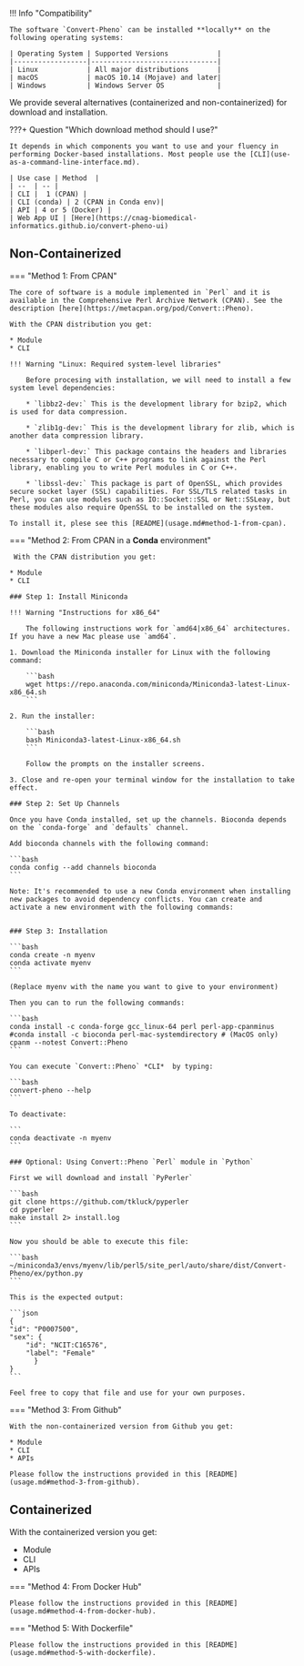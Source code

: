 !!! Info "Compatibility"

    The software `Convert-Pheno` can be installed **locally** on the following operating systems:

    | Operating System | Supported Versions            |
    |------------------|-------------------------------|
    | Linux            | All major distributions       |
    | macOS            | macOS 10.14 (Mojave) and later|
    | Windows          | Windows Server OS             |


We provide several alternatives (containerized and non-containerized) for download and installation.

???+ Question "Which download method should I use?"
 
    It depends in which components you want to use and your fluency in performing Docker-based installations. Most people use the [CLI](use-as-a-command-line-interface.md).

    | Use case | Method  |
    | --  | -- |
    | CLI |  1 (CPAN) |
    | CLI (conda) | 2 (CPAN in Conda env)|
    | API | 4 or 5 (Docker) |
    | Web App UI | [Here](https://cnag-biomedical-informatics.github.io/convert-pheno-ui)

## Non-Containerized

=== "Method 1: From CPAN"

    The core of software is a module implemented in `Perl` and it is available in the Comprehensive Perl Archive Network (CPAN). See the description [here](https://metacpan.org/pod/Convert::Pheno).

    With the CPAN distribution you get:

    * Module
    * CLI

    !!! Warning "Linux: Required system-level libraries"

        Before procesing with installation, we will need to install a few system level dependencies:

        * `libbz2-dev:` This is the development library for bzip2, which is used for data compression.

        * `zlib1g-dev:` This is the development library for zlib, which is another data compression library.

        * `libperl-dev:` This package contains the headers and libraries necessary to compile C or C++ programs to link against the Perl library, enabling you to write Perl modules in C or C++.

        * `libssl-dev:` This package is part of OpenSSL, which provides secure socket layer (SSL) capabilities. For SSL/TLS related tasks in Perl, you can use modules such as IO::Socket::SSL or Net::SSLeay, but these modules also require OpenSSL to be installed on the system.

    To install it, plese see this [README](usage.md#method-1-from-cpan).

=== "Method 2: From CPAN in a **Conda** environment"

     With the CPAN distribution you get:

    * Module
    * CLI

    ### Step 1: Install Miniconda

    !!! Warning "Instructions for x86_64"

        The following instructions work for `amd64|x86_64` architectures. If you have a new Mac please use `amd64`.
    
    1. Download the Miniconda installer for Linux with the following command:
    
        ```bash
        wget https://repo.anaconda.com/miniconda/Miniconda3-latest-Linux-x86_64.sh
        ```
    
    2. Run the installer:
    
        ```bash
        bash Miniconda3-latest-Linux-x86_64.sh
        ```
    
        Follow the prompts on the installer screens.
    
    3. Close and re-open your terminal window for the installation to take effect.
    
    ### Step 2: Set Up Channels
    
    Once you have Conda installed, set up the channels. Bioconda depends on the `conda-forge` and `defaults` channel.
    
    Add bioconda channels with the following command:
    
    ```bash
    conda config --add channels bioconda
    ```

    Note: It's recommended to use a new Conda environment when installing new packages to avoid dependency conflicts. You can create and activate a new environment with the following commands:


    ### Step 3: Installation

    ```bash
    conda create -n myenv
    conda activate myenv
    ```

    (Replace myenv with the name you want to give to your environment)

    Then you can to run the following commands:

    ```bash
    conda install -c conda-forge gcc_linux-64 perl perl-app-cpanminus
    #conda install -c bioconda perl-mac-systemdirectory # (MacOS only)
    cpanm --notest Convert::Pheno
    ```

    You can execute `Convert::Pheno` *CLI*  by typing:

    ```bash
    convert-pheno --help
    ```

    To deactivate:
   
    ```
    conda deactivate -n myenv
    ```

    ### Optional: Using Convert::Pheno `Perl` module in `Python`

    First we will download and install `PyPerler`

    ```bash
    git clone https://github.com/tkluck/pyperler
    cd pyperler
    make install 2> install.log
    ```

    Now you should be able to execute this file:

    ```bash
    ~/miniconda3/envs/myenv/lib/perl5/site_perl/auto/share/dist/Convert-Pheno/ex/python.py
    ```

    This is the expected output:
 
    ```json
    {
    "id": "P0007500",
    "sex": {
        "id": "NCIT:C16576",
        "label": "Female"
          }
    }
    ```

    Feel free to copy that file and use for your own purposes.

=== "Method 3: From Github"

    With the non-containerized version from Github you get:

    * Module
    * CLI
    * APIs

    Please follow the instructions provided in this [README](usage.md#method-3-from-github).

## Containerized

With the containerized version you get:

* Module
* CLI
* APIs

=== "Method 4: From Docker Hub"

    Please follow the instructions provided in this [README](usage.md#method-4-from-docker-hub).

=== "Method 5: With Dockerfile"

    Please follow the instructions provided in this [README](usage.md#method-5-with-dockerfile).
